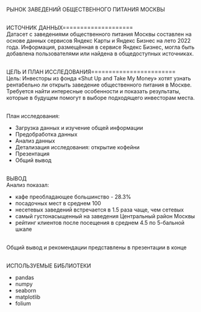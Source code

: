 РЫНОК ЗАВЕДЕНИЙ ОБЩЕСТВЕННОГО ПИТАНИЯ МОСКВЫ

<br> ИСТОЧНИК ДАННЫХ====================
<br>Датасет с заведениями общественного питания Москвы составлен на основе данных сервисов Яндекс Карты и Яндекс Бизнес на лето 2022 года. Информация, размещённая в сервисе Яндекс Бизнес, могла быть добавлена пользователями или найдена в общедоступных источниках. 

<br> ЦЕЛЬ И ПЛАН ИССЛЕДОВАНИЯ========================
<br>Цель: Инвесторы из фонда «Shut Up and Take My Money» хотят узнать рентабельно ли открыть заведение общественного питания в Москве. Требуется найти интересные особенности и показать результаты, которые в будущем помогут в выборе подходящего инвесторам места.

<br>План исследования:
+ Загрузка данных и изучение общей информации
+ Предобработка данных
+ Анализ данных
+ Детализация исследования: открытие кофейни
+ Презентация
+ Общий вывод

<br>ВЫВОД
<br>Анализ показал:
+ кафе преобладающее большинство - 28.3% 
+ посадочных мест в среднем 100 
+ несетевых заведений встречается в 1.5 раза чаще, чем сетевых
+ самый густонасыщенный на заведения Центральный район Москвы
+ рейтинг клиентов после посещения в среднем 4.5 по 5-бальной шкале

<br> Общий вывод и рекомендации представлены в презентации в конце 

<br> ИСПОЛЬЗУЕМЫЕ БИБЛИОТЕКИ
+ pandas 
+ numpy
+ seaborn
+ matplotlib
+ folium 
